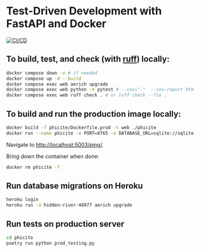 # Test-Driven Development with FastAPI and Docker

[![CI/CD](https://github.com/padamson/fastapi-tdd-docker/actions/workflows/main.yml/badge.svg)](https://github.com/padamson/fastapi-tdd-docker/actions/workflows/main.yml)

## To build, test, and check (with [ruff](https://docs.astral.sh/ruff/)) locally:

```bash
docker compose down -v # if needed
docker compose up -d --build
docker compose exec web aerich upgrade
docker compose exec web python -m pytest # --cov="."  --cov-report html
docker compose exec web ruff check . # or ruff check --fix .
```

## To build and run the production image locally:

```bash
docker build -f phicite/Dockerfile.prod -t web ./phicite
docker run --name phicite -e PORT=8765 -e DATABASE_URL=sqlite://sqlite.db -p 5003:8765 web:latest
```

Navigate to [http://localhost:5003/ping/](http://localhost:5003/ping/).

Bring down the container when done:

```bash
docker rm phicite -f
```

## Run database migrations on Heroku

```bash
heroku login
heroku run -a hidden-river-48977 aerich upgrade
```

## Run tests on production server

```bash
cd phicite
poetry run python prod_testing.py
```